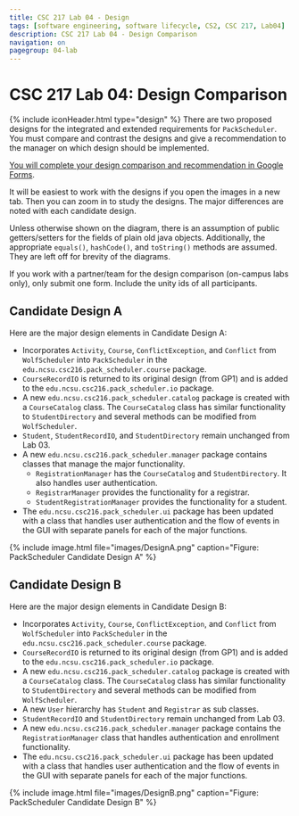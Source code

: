 ```yaml
---
title: CSC 217 Lab 04 - Design
tags: [software engineering, software lifecycle, CS2, CSC 217, Lab04]
description: CSC 217 Lab 04 - Design Comparison
navigation: on
pagegroup: 04-lab
---
```

# CSC 217 Lab 04: Design Comparison
{% include iconHeader.html type="design" %}
There are two proposed designs for the integrated and extended requirements for `PackScheduler`. You must compare and contrast the designs and give a recommendation to the manager on which design should be implemented.

[You will complete your design comparison and recommendation in Google Forms](https://docs.google.com/a/ncsu.edu/forms/d/e/1FAIpQLSfWC4_tOrLRQAXT1B--Bv5tTEUh-vTnb-wWreWKxMWJl-7ZFw/viewform). 

It will be easiest to work with the designs if you open the images in a new tab.  Then you can zoom in to study the designs.  The major differences are noted with each candidate design.

Unless otherwise shown on the diagram, there is an assumption of public getters/setters for the fields of plain old java objects.  Additionally, the appropriate `equals()`, `hashCode()`, and `toString()` methods are assumed.  They are left off for brevity of the diagrams.

If you work with a partner/team for the design comparison (on-campus labs only), only submit one form.  Include the unity ids of all participants.


## Candidate Design A
Here are the major design elements in Candidate Design A:

  * Incorporates `Activity`, `Course`, `ConflictException`, and `Conflict` from `WolfScheduler` into `PackScheduler` in the `edu.ncsu.csc216.pack_scheduler.course` package.  
  * `CourseRecordIO` is returned to its original design (from GP1) and is added to the `edu.ncsu.csc216.pack_scheduler.io` package.
  * A new `edu.ncsu.csc216.pack_scheduler.catalog` package is created with a `CourseCatalog` class.  The `CourseCatalog` class has similar functionality to `StudentDirectory` and several methods can be modified from `WolfScheduler`.
  * `Student`, `StudentRecordIO`, and `StudentDirectory` remain unchanged from Lab 03.
  * A new `edu.ncsu.csc216.pack_scheduler.manager` package contains classes that manage the major functionality.  
     * `RegistrationManager` has the `CourseCatalog` and `StudentDirectory`.  It also handles user authentication.
     * `RegistrarManager` provides the functionality for a registrar.
     * `StudentRegistrationManager` provides the functionality for a student.
  * The `edu.ncsu.csc216.pack_scheduler.ui` package has been updated with a class that handles user authentication and the flow of events in the GUI with separate panels for each of the major functions.


{% include image.html file="images/DesignA.png" caption="Figure: PackScheduler Candidate Design A" %} 


## Candidate Design B
Here are the major design elements in Candidate Design B:

  * Incorporates `Activity`, `Course`, `ConflictException`, and `Conflict` from `WolfScheduler` into `PackScheduler` in the `edu.ncsu.csc216.pack_scheduler.course` package.  
  * `CourseRecordIO` is returned to its original design (from GP1) and is added to the `edu.ncsu.csc216.pack_scheduler.io` package.
  * A new `edu.ncsu.csc216.pack_scheduler.catalog` package is created with a `CourseCatalog` class.  The `CourseCatalog` class has similar functionality to `StudentDirectory` and several methods can be modified from `WolfScheduler`.
  * A new `User` hierarchy has `Student` and `Registrar` as sub classes.
  * `StudentRecordIO` and `StudentDirectory` remain unchanged from Lab 03.
  * A new `edu.ncsu.csc216.pack_scheduler.manager` package contains the `RegistrationManager` class that handles authentication and enrollment functionality.
  * The `edu.ncsu.csc216.pack_scheduler.ui` package has been updated with a class that handles user authentication and the flow of events in the GUI with separate panels for each of the major functions.


{% include image.html file="images/DesignB.png" caption="Figure: PackScheduler Candidate Design B" %} 
